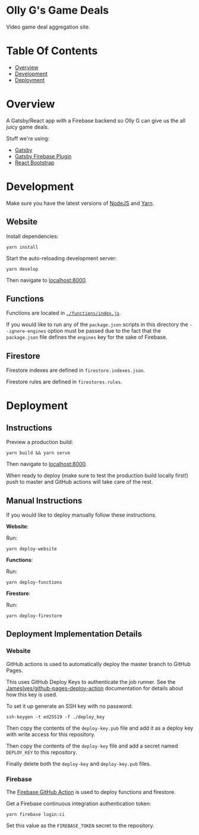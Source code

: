 # Olly G's Game Deals

Video game deal aggregation site.

# Table Of Contents

- [Overview](#overview)
- [Development](#development)
- [Deployment](#deployment)

# Overview

A Gatsby/React app with a Firebase backend so Olly G can give us the all juicy
game deals.

Stuff we're using:

- [Gatsby](https://www.gatsbyjs.org/)
- [Gatsby Firebase Plugin](https://www.gatsbyjs.org/packages/gatsby-plugin-firebase/)
- [React Bootstrap](https://react-bootstrap.github.io/)

# Development

Make sure you have the latest versions of
[NodeJS](https://nodejs.org/en/download/)
and [Yarn](https://classic.yarnpkg.com/en/docs/install/).

## Website

Install dependencies:

```
yarn install
```

Start the auto-reloading development server:

```
yarn develop
```

Then navigate to [localhost:8000](http://localhost:8000).

## Functions

Functions are located in [`./functions/index.js`](./functions/index.js).

If you would like to run any of the `package.json` scripts in this directory the
`--ignore-engines` option must be passed due to the fact that the `package.json`
file defines the `engines` key for the sake of Firebase.

## Firestore

Firestore indexes are defined in `firestore.indexes.json`.  

Firestore rules are defined in `firestores.rules`.

# Deployment
## Instructions

Preview a production build:

```
yarn build && yarn serve
```

Then navigate to [localhost:8000](http://localhost:8000).  

When ready to deploy (make sure to test the production build locally
first!) push to master and GitHub actions will take care of the rest.

## Manual Instructions

If you would like to deploy manually follow these instructions.

**Website**:

Run:

```
yarn deploy-website
```

**Functions**:

Run:

```
yarn deploy-functions
```

**Firestore**:

Run:

```
yarn deploy-firestore
```

## Deployment Implementation Details
### Website

GitHub actions is used to automatically deploy the master branch to 
GitHub Pages.

This uses GitHub Deploy Keys to authenticate the job runner. See the
[JamesIves/github-pages-deploy-action](https://github.com/JamesIves/github-pages-deploy-action/tree/dev#using-an-ssh-deploy-key-)
documentation for details about how this key is used.

To set it up generate an SSH key with no password:

```
ssh-keygen -t ed25519 -f ./deploy_key
```

Then copy the contents of the `deploy-key.pub` file and add it as a deploy key
with write access for this repository.

Then copy the contents of the `deploy-key` file and add a secret named
`DEPLOY_KEY` to this repository.

Finally delete both the `deploy-key` and `deploy-key.pub` files.

### Firebase

The [Firebase GitHub Action](https://github.com/marketplace/actions/github-action-for-firebase)
is used to deploy functions and firestore. 

Get a Firebase continuous integration authentication token:

```
yarn firebase login:ci
```

Set this value as the `FIREBASE_TOKEN` secret to the repository.
